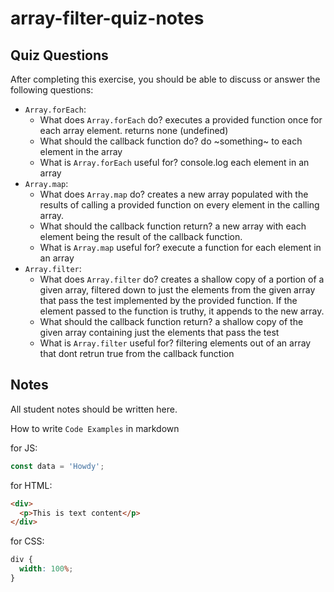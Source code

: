# array-filter-quiz-notes

## Quiz Questions

After completing this exercise, you should be able to discuss or answer the following questions:

- `Array.forEach`:
  - What does `Array.forEach` do?
    executes a provided function once for each array element. returns none (undefined)
  - What should the callback function do?
    do ~something~ to each element in the array
  - What is `Array.forEach` useful for?
    console.log each element in an array
- `Array.map`:
  - What does `Array.map` do?
    creates a new array populated with the results of calling a provided function on every element in the calling array.
  - What should the callback function return?
    a new array with each element being the result of the callback function.
  - What is `Array.map` useful for?
    execute a function for each element in an array
- `Array.filter`:
  - What does `Array.filter` do?
    creates a shallow copy of a portion of a given array, filtered down to just the elements from the given array that pass the test implemented by the provided function. If the element passed to the function is truthy, it appends to the new array.
  - What should the callback function return?
    a shallow copy of the given array containing just the elements that pass the test
  - What is `Array.filter` useful for?
    filtering elements out of an array that dont retrun true from the callback function

## Notes

All student notes should be written here.

How to write `Code Examples` in markdown

for JS:

```javascript
const data = 'Howdy';
```

for HTML:

```html
<div>
  <p>This is text content</p>
</div>
```

for CSS:

```css
div {
  width: 100%;
}
```
